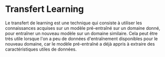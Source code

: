 # Transfert Learning
Le transfert de learning est une technique qui consiste à utiliser les connaissances acquises sur un modèle pré-entraîné sur un domaine donné, pour entraîner un nouveau modèle sur un domaine similaire. Cela peut être très utile lorsque l'on a peu de données d'entraînement disponibles pour le nouveau domaine, car le modèle pré-entraîné a déjà appris à extraire des caractéristiques utiles de données.
